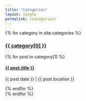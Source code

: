 ```yaml
---
title: "Categories"
layout: single
permalink: /categories/
---
```


{% for category in site.categories %}
  <section class="category-section">
    <h3><a href="{{ site.baseurl }}/categories/{{ category[0] }}">{{ category[0] }}</a></h3>
    <div class="category-posts">
      {% for post in category[1] %}
        <article class="category-post">
          <h4><a href="{{ post.url }}">{{ post.title }}</a></h4>
          <p>{{ post.date }} | {{ post.location }}</p>
        </article>
      {% endfor %}
    </div>
  </section>
{% endfor %}
